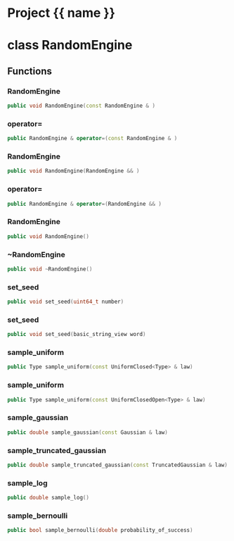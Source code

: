 <script setup>
import {useRoute} from 'vitepress'
const {path} = useRoute()
const tokens = path.split('/')
const words = tokens[2].split('-');
for (let i = 0; i < words.length; i++) {
    words[i] = words[i].charAt(0).toUpperCase() + words[i].slice(1);
    words[i] = words[i].replace('geode', 'Geode')
}
const name = words.join('-');
</script>
# Project {{ name }}

# class RandomEngine


## Functions

### RandomEngine

```cpp
public void RandomEngine(const RandomEngine & )
```


### operator=

```cpp
public RandomEngine & operator=(const RandomEngine & )
```


### RandomEngine

```cpp
public void RandomEngine(RandomEngine && )
```


### operator=

```cpp
public RandomEngine & operator=(RandomEngine && )
```


### RandomEngine

```cpp
public void RandomEngine()
```


### ~RandomEngine

```cpp
public void ~RandomEngine()
```


### set_seed

```cpp
public void set_seed(uint64_t number)
```


### set_seed

```cpp
public void set_seed(basic_string_view word)
```


### sample_uniform

```cpp
public Type sample_uniform(const UniformClosed<Type> & law)
```


### sample_uniform

```cpp
public Type sample_uniform(const UniformClosedOpen<Type> & law)
```


### sample_gaussian

```cpp
public double sample_gaussian(const Gaussian & law)
```


### sample_truncated_gaussian

```cpp
public double sample_truncated_gaussian(const TruncatedGaussian & law)
```


### sample_log

```cpp
public double sample_log()
```


### sample_bernoulli

```cpp
public bool sample_bernoulli(double probability_of_success)
```




